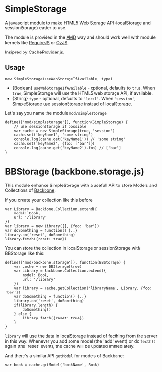 SimpleStorage
=============

A javascript module to make HTML5 Web Storage API (localStorage and sessionStorage) easier to use.

The module is provided in the [AMD](https://github.com/amdjs/amdjs-api/wiki/AMD) way and should work well with module kernels like [RequireJS](http://requirejs.org/) or [OzJS](http://ozjs.org/).

Insipred by [CacheProvider.js](https://gist.github.com/aroder/871234).

## Usage


	new SimpleStorage(useWebStorageIfAvailable, type)


 * {Boolean} `useWebStorageIfAvailable` - optional, defaults to `true`.
  When `true`, SimpleStorage will use the HTML5 web storage API, if available.
 * {String} `type` - optional, defaults to `'local'`.
 When `'session'`, SimpleStorage use sessionStorage instead of localStorage.

Let's say you name the module `mod/simplestorage`


	define(['mod/simplestorage']), function(SimpleStorage) {
		// use sessionStorage if possible
		var cache = new SimpleStorage(true, 'session')
		cache.set('keyName1', 'some string')
		console.log(cache.get('keyName1')) // 'some string'
		cache.set('keyName2', {foo: ['bar']})
		console.log(cache.get('keyName2').foo) // ['bar']
	}


BBStorage (backbone.storage.js)
=============

This module enhance SimpleStorage with a usefull API to store Models and Collections of [Backbone](http://backbonejs.org/).

If you create your collection like this before:


	var Library = Backbone.Collection.extend({
		model: Book,
		url: '/library'
	})
	var library = new Library([], {foo: 'bar'})
	var doSomething = function() {..}
	library.on('reset', doSomething)
	library.fetch({reset: true})


You can store the collection in localStorage or sessionStorage with BBStorage like this:


	define(['mod/backbone.storage']), function(BBStorage) {
		var cache = new BBStorage(true)
		var Library = Backbone.Collection.extend({
			model: Book,
			url: '/library'
		})
		var library = cache.getCollection('libraryName', Library, {foo: 'bar'})
		var doSomething = function() {..}
		library.on('reset', doSomething)
		if(library.length) {
			doSomething()
		} else {
			library.fetch({reset: true})
		}
	}


`library` will use the data in localStorage instead of fecthing from the server in this way. Whenever you add some model (the 'add' event) or do `fecth()` again (the 'reset' event), the cache will be updated immediately.

And there's a similar API `getModel` for models of Backbone:


	var book = cache.getModel('bookName', Book)
